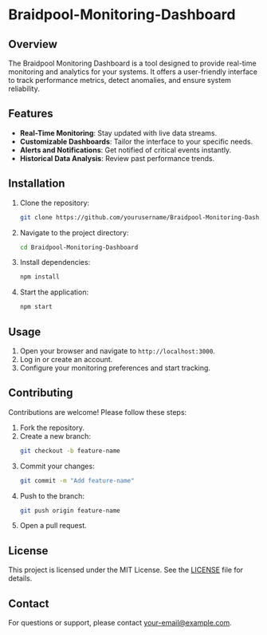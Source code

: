 # Braidpool-Monitoring-Dashboard
## Overview

The Braidpool Monitoring Dashboard is a tool designed to provide real-time monitoring and analytics for your systems. It offers a user-friendly interface to track performance metrics, detect anomalies, and ensure system reliability.

## Features

- **Real-Time Monitoring**: Stay updated with live data streams.
- **Customizable Dashboards**: Tailor the interface to your specific needs.
- **Alerts and Notifications**: Get notified of critical events instantly.
- **Historical Data Analysis**: Review past performance trends.

## Installation

1. Clone the repository:
    ```bash
    git clone https://github.com/yourusername/Braidpool-Monitoring-Dashboard.git
    ```
2. Navigate to the project directory:
    ```bash
    cd Braidpool-Monitoring-Dashboard
    ```
3. Install dependencies:
    ```bash
    npm install
    ```
4. Start the application:
    ```bash
    npm start
    ```

## Usage

1. Open your browser and navigate to `http://localhost:3000`.
2. Log in or create an account.
3. Configure your monitoring preferences and start tracking.

## Contributing

Contributions are welcome! Please follow these steps:

1. Fork the repository.
2. Create a new branch:
    ```bash
    git checkout -b feature-name
    ```
3. Commit your changes:
    ```bash
    git commit -m "Add feature-name"
    ```
4. Push to the branch:
    ```bash
    git push origin feature-name
    ```
5. Open a pull request.

## License

This project is licensed under the MIT License. See the [LICENSE](LICENSE) file for details.

## Contact

For questions or support, please contact [your-email@example.com](mailto:your-email@example.com).